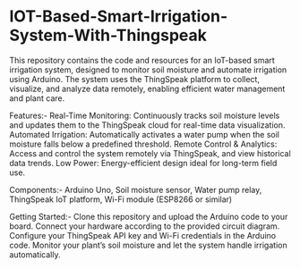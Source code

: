 # IOT-Based-Smart-Irrigation-System-With-Thingspeak
This repository contains the code and resources for an IoT-based smart irrigation system, designed to monitor soil moisture and automate irrigation using Arduino. The system uses the ThingSpeak platform to collect, visualize, and analyze data remotely, enabling efficient water management and plant care.

Features:-
Real-Time Monitoring: Continuously tracks soil moisture levels and updates them to the ThingSpeak cloud for real-time data visualization.
Automated Irrigation: Automatically activates a water pump when the soil moisture falls below a predefined threshold.
Remote Control & Analytics: Access and control the system remotely via ThingSpeak, and view historical data trends.
Low Power: Energy-efficient design ideal for long-term field use.

Components:-
Arduino Uno,
Soil moisture sensor,
Water pump relay,
ThingSpeak IoT platform,
Wi-Fi module (ESP8266 or similar)

Getting Started:-
Clone this repository and upload the Arduino code to your board.
Connect your hardware according to the provided circuit diagram.
Configure your ThingSpeak API key and Wi-Fi credentials in the Arduino code.
Monitor your plant’s soil moisture and let the system handle irrigation automatically.
